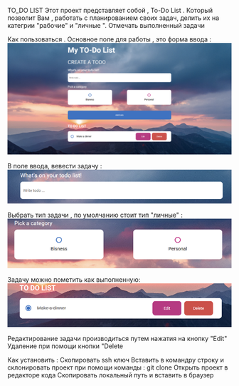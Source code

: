 TO_DO LIST
Этот проект представляет собой , To-Do List .
Который позволит Вам , работать с планированием своих задач, делить их на категрии "рабочие" и "личные ". Отмечать выполненный задачи

Как пользоваться .
Основное поле для работы , это форма ввода :
![Alt text](./assets/image-1.png)

В поле ввода, вевести задачу :
![Alt text](./assets/image.png)

Выбрать тип задачи , по умолчанию стоит тип "личные" :
![Alt text](./assets/image-2.png)

Задачу можно пометить как выполненную:
![Alt text](./assets/image-3.png)

Редактирование задачи производиться путем нажатия на кнопку "Edit"
Удаление при помощи кнопки "Delete

Как установить :
Скопировать ssh ключ
Вставить в командру строку и склонировать проект при помощи команды : git clone
Открыть проект в редакторе кода
Скопировать локальный путь и вставить в браузер
